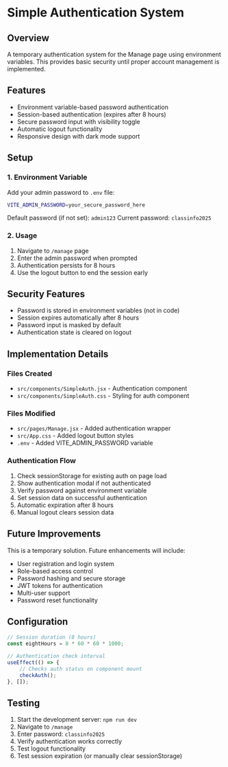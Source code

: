 # Simple Authentication System

## Overview
A temporary authentication system for the Manage page using environment variables. This provides basic security until proper account management is implemented.

## Features
- Environment variable-based password authentication
- Session-based authentication (expires after 8 hours)
- Secure password input with visibility toggle
- Automatic logout functionality
- Responsive design with dark mode support

## Setup

### 1. Environment Variable
Add your admin password to `.env` file:
```bash
VITE_ADMIN_PASSWORD=your_secure_password_here
```

Default password (if not set): `admin123`
Current password: `classinfo2025`

### 2. Usage
1. Navigate to `/manage` page
2. Enter the admin password when prompted
3. Authentication persists for 8 hours
4. Use the logout button to end the session early

## Security Features
- Password is stored in environment variables (not in code)
- Session expires automatically after 8 hours
- Password input is masked by default
- Authentication state is cleared on logout

## Implementation Details

### Files Created
- `src/components/SimpleAuth.jsx` - Authentication component
- `src/components/SimpleAuth.css` - Styling for auth component

### Files Modified
- `src/pages/Manage.jsx` - Added authentication wrapper
- `src/App.css` - Added logout button styles
- `.env` - Added VITE_ADMIN_PASSWORD variable

### Authentication Flow
1. Check sessionStorage for existing auth on page load
2. Show authentication modal if not authenticated
3. Verify password against environment variable
4. Set session data on successful authentication
5. Automatic expiration after 8 hours
6. Manual logout clears session data

## Future Improvements
This is a temporary solution. Future enhancements will include:
- User registration and login system
- Role-based access control
- Password hashing and secure storage
- JWT tokens for authentication
- Multi-user support
- Password reset functionality

## Configuration
```javascript
// Session duration (8 hours)
const eightHours = 8 * 60 * 60 * 1000;

// Authentication check interval
useEffect(() => {
    // Checks auth status on component mount
    checkAuth();
}, []);
```

## Testing
1. Start the development server: `npm run dev`
2. Navigate to `/manage`
3. Enter password: `classinfo2025`
4. Verify authentication works correctly
5. Test logout functionality
6. Test session expiration (or manually clear sessionStorage)
